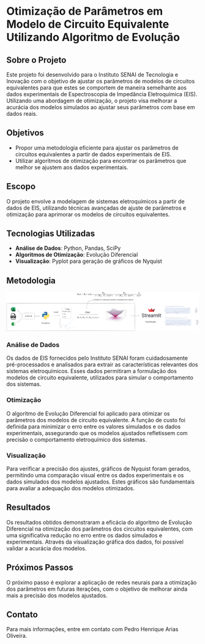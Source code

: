 # Otimização de Parâmetros em Modelo de Circuito Equivalente Utilizando Algoritmo de Evolução

## Sobre o Projeto

Este projeto foi desenvolvido para o Instituto SENAI de Tecnologia e Inovação com o objetivo de ajustar os parâmetros de modelos de circuitos equivalentes para que estes se comportem de maneira semelhante aos dados experimentais de Espectroscopia de Impedância Eletroquímica (EIS). Utilizando uma abordagem de otimização, o projeto visa melhorar a acurácia dos modelos simulados ao ajustar seus parâmetros com base em dados reais.

## Objetivos

- Propor uma metodologia eficiente para ajustar os parâmetros de circuitos equivalentes a partir de dados experimentais de EIS.
- Utilizar algoritmos de otimização para encontrar os parâmetros que melhor se ajustem aos dados experimentais.
  
## Escopo

O projeto envolve a modelagem de sistemas eletroquímicos a partir de dados de EIS, utilizando técnicas avançadas de ajuste de parâmetros e otimização para aprimorar os modelos de circuitos equivalentes.

## Tecnologias Utilizadas

- **Análise de Dados**: Python, Pandas, SciPy
- **Algoritmos de Otimização**: Evolução Diferencial
- **Visualização**: Pyplot para geração de gráficos de Nyquist

## Metodologia

![Pipeline do Projeto](images/ISTarq.png)

### Análise de Dados

Os dados de EIS fornecidos pelo Instituto SENAI foram cuidadosamente pré-processados e analisados para extrair as características relevantes dos sistemas eletroquímicos. Esses dados permitiram a formulação dos modelos de circuito equivalente, utilizados para simular o comportamento dos sistemas.

### Otimização

O algoritmo de Evolução Diferencial foi aplicado para otimizar os parâmetros dos modelos de circuito equivalente. A função de custo foi definida para minimizar o erro entre os valores simulados e os dados experimentais, assegurando que os modelos ajustados refletissem com precisão o comportamento eletroquímico dos sistemas.

### Visualização

Para verificar a precisão dos ajustes, gráficos de Nyquist foram gerados, permitindo uma comparação visual entre os dados experimentais e os dados simulados dos modelos ajustados. Estes gráficos são fundamentais para avaliar a adequação dos modelos otimizados.

## Resultados

Os resultados obtidos demonstraram a eficácia do algoritmo de Evolução Diferencial na otimização dos parâmetros dos circuitos equivalentes, com uma significativa redução no erro entre os dados simulados e experimentais. Através da visualização gráfica dos dados, foi possível validar a acurácia dos modelos.

## Próximos Passos

O próximo passo é explorar a aplicação de redes neurais para a otimização dos parâmetros em futuras iterações, com o objetivo de melhorar ainda mais a precisão dos modelos ajustados.

## Contato

Para mais informações, entre em contato com Pedro Henrique Arias Oliveira.
